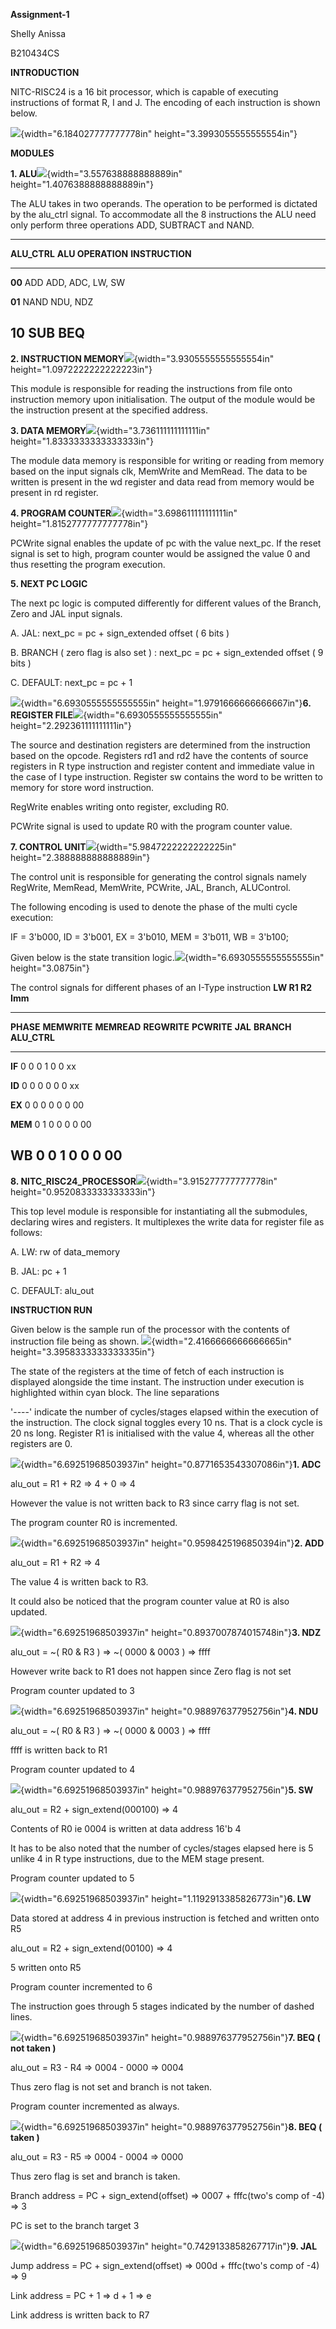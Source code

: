 **Assignment-1**

Shelly Anissa

B210434CS

**INTRODUCTION**

NITC-RISC24 is a 16 bit processor, which is capable of executing
instructions of format R, I and J. The encoding of each instruction is
shown below.

![](vertopal_b513f8625ff7460592dbe4d924a08e46/media/image1.png){width="6.184027777777778in"
height="3.3993055555555554in"}

**MODULES**

**1.
ALU**![](vertopal_b513f8625ff7460592dbe4d924a08e46/media/image2.png){width="3.557638888888889in"
height="1.4076388888888889in"}

The ALU takes in two operands. The operation to be performed is dictated
by the alu_ctrl signal. To accommodate all the 8 instructions the ALU
need only perform three operations ADD, SUBTRACT and NAND.

  -----------------------------------------------------------------------
  **ALU_CTRL**            **ALU OPERATION**       **INSTRUCTION**
  ----------------------- ----------------------- -----------------------
  **00**                  ADD                     ADD, ADC, LW, SW

  **01**                  NAND                    NDU, NDZ

  10                      SUB                     BEQ
  -----------------------------------------------------------------------

**2. INSTRUCTION
MEMORY**![](vertopal_b513f8625ff7460592dbe4d924a08e46/media/image3.png){width="3.9305555555555554in"
height="1.0972222222222223in"}

This module is responsible for reading the instructions from file onto
instruction memory upon initialisation. The output of the module would
be the instruction present at the specified address.

**3. DATA
MEMORY**![](vertopal_b513f8625ff7460592dbe4d924a08e46/media/image4.png){width="3.736111111111111in"
height="1.8333333333333333in"}

The module data memory is responsible for writing or reading from memory
based on the input signals clk, MemWrite and MemRead. The data to be
written is present in the wd register and data read from memory would be
present in rd register.

**4. PROGRAM
COUNTER**![](vertopal_b513f8625ff7460592dbe4d924a08e46/media/image5.png){width="3.698611111111111in"
height="1.8152777777777778in"}

PCWrite signal enables the update of pc with the value next_pc. If the
reset signal is set to high, program counter would be assigned the value
0 and thus resetting the program execution.

**5. NEXT PC LOGIC**

The next pc logic is computed differently for different values of the
Branch, Zero and JAL input signals.

A.  JAL: next_pc = pc + sign_extended offset ( 6 bits )

B.  BRANCH ( zero flag is also set ) : next_pc = pc + sign_extended
    offset ( 9 bits )

C.  DEFAULT: next_pc = pc + 1

![](vertopal_b513f8625ff7460592dbe4d924a08e46/media/image6.png){width="6.6930555555555555in"
height="1.9791666666666667in"}**6. REGISTER
FILE**![](vertopal_b513f8625ff7460592dbe4d924a08e46/media/image7.png){width="6.6930555555555555in"
height="2.292361111111111in"}

The source and destination registers are determined from the instruction
based on the opcode. Registers rd1 and rd2 have the contents of source
registers in R type instruction and register content and immediate value
in the case of I type instruction. Register sw contains the word to be
written to memory for store word instruction.

RegWrite enables writing onto register, excluding R0.

PCWrite signal is used to update R0 with the program counter value.

**7. CONTROL
UNIT**![](vertopal_b513f8625ff7460592dbe4d924a08e46/media/image8.png){width="5.9847222222222225in"
height="2.388888888888889in"}

The control unit is responsible for generating the control signals
namely RegWrite, MemRead, MemWrite, PCWrite, JAL, Branch, ALUControl.

The following encoding is used to denote the phase of the multi cycle
execution:

IF = 3\'b000, ID = 3\'b001, EX = 3\'b010, MEM = 3\'b011, WB = 3'b100;

Given below is the state transition
logic.![](vertopal_b513f8625ff7460592dbe4d924a08e46/media/image9.png){width="6.6930555555555555in"
height="3.0875in"}

The control signals for different phases of an I-Type instruction **LW
R1 R2 Imm**

  -----------------------------------------------------------------------------------------------------------
  **PHASE**   **MEMWRITE**   **MEMREAD**   **REGWRITE**   **PCWRITE**   **JAL**   **BRANCH**   **ALU_CTRL**
  ----------- -------------- ------------- -------------- ------------- --------- ------------ --------------
  **IF**      0              0             0              1             0         0            xx

  **ID**      0              0             0              0             0         0            xx

  **EX**      0              0             0              0             0         0            00

  **MEM**     0              1             0              0             0         0            00

  **WB**      0              0             1              0             0         0            00
  -----------------------------------------------------------------------------------------------------------

**8.
NITC_RISC24_PROCESSOR**![](vertopal_b513f8625ff7460592dbe4d924a08e46/media/image10.png){width="3.915277777777778in"
height="0.9520833333333333in"}

This top level module is responsible for instantiating all the
submodules, declaring wires and registers. It multiplexes the write data
for register file as follows:

A.  LW: rw of data_memory

B.  JAL: pc + 1

C.  DEFAULT: alu_out

**INSTRUCTION RUN**

Given below is the sample run of the processor with the contents of
instruction file being as shown.
![](vertopal_b513f8625ff7460592dbe4d924a08e46/media/image11.png){width="2.4166666666666665in"
height="3.3958333333333335in"}

The state of the registers at the time of fetch of each instruction is
displayed alongside the time instant. The instruction under execution is
highlighted within cyan block. The line separations

'\-\-\--' indicate the number of cycles/stages elapsed within the
execution of the instruction. The clock signal toggles every 10 ns. That
is a clock cycle is 20 ns long. Register R1 is initialised with the
value 4, whereas all the other registers are 0.

![](vertopal_b513f8625ff7460592dbe4d924a08e46/media/image12.png){width="6.69251968503937in"
height="0.8771653543307086in"}**1. ADC**

alu_out = R1 + R2 =\> 4 + 0 =\> 4

However the value is not written back to R3 since carry flag is not set.

The program counter R0 is incremented.

![](vertopal_b513f8625ff7460592dbe4d924a08e46/media/image13.png){width="6.69251968503937in"
height="0.9598425196850394in"}**2. ADD**

alu_out = R1 + R2 =\> 4

The value 4 is written back to R3.

It could also be noticed that the program counter value at R0 is also
updated.

![](vertopal_b513f8625ff7460592dbe4d924a08e46/media/image14.png){width="6.69251968503937in"
height="0.8937007874015748in"}**3. NDZ**

alu_out = \~( R0 & R3 ) =\> \~( 0000 & 0003 ) =\> ffff

However write back to R1 does not happen since Zero flag is not set

Program counter updated to 3

![](vertopal_b513f8625ff7460592dbe4d924a08e46/media/image15.png){width="6.69251968503937in"
height="0.988976377952756in"}**4. NDU**

alu_out = \~( R0 & R3 ) =\> \~( 0000 & 0003 ) =\> ffff

ffff is written back to R1

Program counter updated to 4

![](vertopal_b513f8625ff7460592dbe4d924a08e46/media/image16.png){width="6.69251968503937in"
height="0.988976377952756in"}**5. SW**

alu_out = R2 + sign_extend(000100) =\> 4

Contents of R0 ie 0004 is written at data address 16'b 4

It has to be also noted that the number of cycles/stages elapsed here is
5 unlike 4 in R type instructions, due to the MEM stage present.

Program counter updated to 5

![](vertopal_b513f8625ff7460592dbe4d924a08e46/media/image17.png){width="6.69251968503937in"
height="1.1192913385826773in"}**6. LW**

Data stored at address 4 in previous instruction is fetched and written
onto R5

alu_out = R2 + sign_extend(00100) =\> 4

5 written onto R5

Program counter incremented to 6

The instruction goes through 5 stages indicated by the number of dashed
lines.

![](vertopal_b513f8625ff7460592dbe4d924a08e46/media/image18.png){width="6.69251968503937in"
height="0.988976377952756in"}**7. BEQ ( not taken )**

alu_out = R3 - R4 =\> 0004 - 0000 =\> 0004

Thus zero flag is not set and branch is not taken.

Program counter incremented as always.

![](vertopal_b513f8625ff7460592dbe4d924a08e46/media/image19.png){width="6.69251968503937in"
height="0.988976377952756in"}**8. BEQ ( taken )**

alu_out = R3 - R5 =\> 0004 - 0004 =\> 0000

Thus zero flag is set and branch is taken.

Branch address = PC + sign_extend(offset) =\> 0007 + fffc(two's comp of
-4) =\> 3

PC is set to the branch target 3

![](vertopal_b513f8625ff7460592dbe4d924a08e46/media/image20.png){width="6.69251968503937in"
height="0.7429133858267717in"}**9. JAL**

Jump address = PC + sign_extend(offset) =\> 000d + fffc(two's comp of
-4) =\> 9

Link address = PC + 1 =\> d + 1 =\> e

Link address is written back to R7
